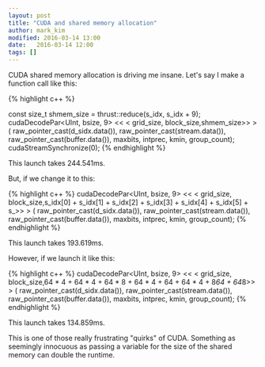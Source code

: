 ```yaml
---
layout: post
title: "CUDA and shared memory allocation"
author: mark_kim
modified: 2016-03-14 13:00
date:   2016-03-14 12:00
tags: []
---
```


CUDA shared memory allocation is driving me insane. Let's say I make a function call like this:

{% highlight c++ %}

  const size_t shmem_size = thrust::reduce(s_idx, s_idx + 9);
	cudaDecodePar<UInt, bsize, 9> << < grid_size, block_size,shmem_size>> >
		(
		raw_pointer_cast(d_sidx.data()),
		raw_pointer_cast(stream.data()),
		raw_pointer_cast(buffer.data()),
		maxbits,
		intprec,
		kmin,
		group_count);
	cudaStreamSynchronize(0);
 {% endhighlight %}
 
 This launch takes 244.541ms.
 
 But, if we change it to this:


{% highlight c++ %}
	cudaDecodePar<UInt, bsize, 9> << < grid_size, block_size,s_idx[0] + s_idx[1] + s_idx[2] + s_idx[3] + s_idx[4] + s_idx[5] + s_>> >
		(
		raw_pointer_cast(d_sidx.data()),
		raw_pointer_cast(stream.data()),
		raw_pointer_cast(buffer.data()),
		maxbits,
		intprec,
		kmin,
		group_count);
{% endhighlight %}

This launch takes 193.619ms.

However, if we launch it like this:

{% highlight c++ %}
	cudaDecodePar<UInt, bsize, 9> << < grid_size, block_size,64 * 4 + 64 * 4 + 64 * 8 + 64 * 4 + 64 + 64 * 4 + 8*64 + 64*8>> >
		(
		raw_pointer_cast(d_sidx.data()),
		raw_pointer_cast(stream.data()),
		raw_pointer_cast(buffer.data()),
		maxbits,
		intprec,
		kmin,
		group_count);
{% endhighlight %}

This launch takes 134.859ms.

This is one of those really frustrating "quirks" of CUDA. Something as seemingly innocuous as passing a variable for the size of the shared memory can double the runtime.


